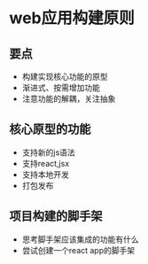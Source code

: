 # web应用构建原则

## 要点

* 构建实现核心功能的原型
* 渐进式、按需增加功能
* 注意功能的解耦，关注抽象


## 核心原型的功能

* 支持新的js语法
* 支持react,jsx
* 支持本地开发
* 打包发布
  
## 项目构建的脚手架

* 思考脚手架应该集成的功能有什么
* 尝试创建一个react app的脚手架
